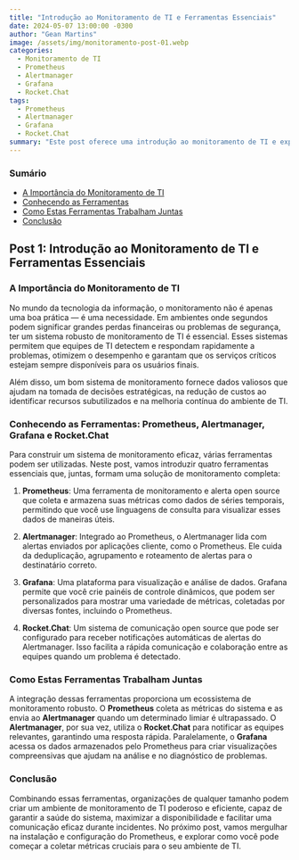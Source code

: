 ```yaml
---
title: "Introdução ao Monitoramento de TI e Ferramentas Essenciais"
date: 2024-05-07 13:00:00 -0300
author: "Gean Martins"
image: /assets/img/monitoramento-post-01.webp
categories: 
  - Monitoramento de TI
  - Prometheus
  - Alertmanager
  - Grafana
  - Rocket.Chat
tags:
  - Prometheus
  - Alertmanager
  - Grafana
  - Rocket.Chat
summary: "Este post oferece uma introdução ao monitoramento de TI e explora quatro ferramentas essenciais: Prometheus, Alertmanager, Grafana e Rocket.Chat. Aprenda como essas ferramentas podem ser integradas para criar um sistema de monitoramento robusto."
---
```


### Sumário

- [A Importância do Monitoramento de TI](#a-importância-do-monitoramento-de-ti)
- [Conhecendo as Ferramentas](#conhecendo-as-ferramentas)
- [Como Estas Ferramentas Trabalham Juntas](#como-estas-ferramentas-trabalham-juntas)
- [Conclusão](#conclusão)


## Post 1: Introdução ao Monitoramento de TI e Ferramentas Essenciais

### A Importância do Monitoramento de TI

No mundo da tecnologia da informação, o monitoramento não é apenas uma boa prática — é uma necessidade. Em ambientes onde segundos podem significar grandes perdas financeiras ou problemas de segurança, ter um sistema robusto de monitoramento de TI é essencial. Esses sistemas permitem que equipes de TI detectem e respondam rapidamente a problemas, otimizem o desempenho e garantam que os serviços críticos estejam sempre disponíveis para os usuários finais.

Além disso, um bom sistema de monitoramento fornece dados valiosos que ajudam na tomada de decisões estratégicas, na redução de custos ao identificar recursos subutilizados e na melhoria contínua do ambiente de TI.

### Conhecendo as Ferramentas: Prometheus, Alertmanager, Grafana e Rocket.Chat

Para construir um sistema de monitoramento eficaz, várias ferramentas podem ser utilizadas. Neste post, vamos introduzir quatro ferramentas essenciais que, juntas, formam uma solução de monitoramento completa:

1. **Prometheus**: Uma ferramenta de monitoramento e alerta open source que coleta e armazena suas métricas como dados de séries temporais, permitindo que você use linguagens de consulta para visualizar esses dados de maneiras úteis.
   
2. **Alertmanager**: Integrado ao Prometheus, o Alertmanager lida com alertas enviados por aplicações cliente, como o Prometheus. Ele cuida da deduplicação, agrupamento e roteamento de alertas para o destinatário correto.

3. **Grafana**: Uma plataforma para visualização e análise de dados. Grafana permite que você crie painéis de controle dinâmicos, que podem ser personalizados para mostrar uma variedade de métricas, coletadas por diversas fontes, incluindo o Prometheus.

4. **Rocket.Chat**: Um sistema de comunicação open source que pode ser configurado para receber notificações automáticas de alertas do Alertmanager. Isso facilita a rápida comunicação e colaboração entre as equipes quando um problema é detectado.

### Como Estas Ferramentas Trabalham Juntas

A integração dessas ferramentas proporciona um ecossistema de monitoramento robusto. O **Prometheus** coleta as métricas do sistema e as envia ao **Alertmanager** quando um determinado limiar é ultrapassado. O **Alertmanager**, por sua vez, utiliza o **Rocket.Chat** para notificar as equipes relevantes, garantindo uma resposta rápida. Paralelamente, o **Grafana** acessa os dados armazenados pelo Prometheus para criar visualizações compreensivas que ajudam na análise e no diagnóstico de problemas.

### Conclusão

Combinando essas ferramentas, organizações de qualquer tamanho podem criar um ambiente de monitoramento de TI poderoso e eficiente, capaz de garantir a saúde do sistema, maximizar a disponibilidade e facilitar uma comunicação eficaz durante incidentes. No próximo post, vamos mergulhar na instalação e configuração do Prometheus, e explorar como você pode começar a coletar métricas cruciais para o seu ambiente de TI.
